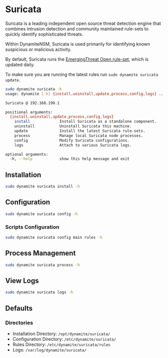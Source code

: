 # Suricata
Suricata is a leading independent open source threat detection engine that combines intrusion detection and community maintained
rule-sets to quickly identify sophisticated threats.

Within DynamiteNSM, Suricata is used primarily for identifying known suspicious or malicious activity.

By default, Suricata runs the [EmergingThreat Open rule-set](https://rules.emergingthreats.net/open/suricata-4.0/rules/), which is updated daily.


To make sure you are running the latest rules run `sudo dynamite suricata update`.

```bash
sudo dynamite suricata -h
usage: dynamite [-h] {install,uninstall,update,process,config,logs} ...

Suricata @ 192.168.199.1

positional arguments:
  {install,uninstall,update,process,config,logs}
    install             Install Suricata as a standalone component.
    uninstall           Uninstall Suricata this machine.
    update              Install the latest Suricata rule-sets.
    process             Manage local Suricata node processes.
    config              Modify Suricata configurations.
    logs                Attach to various Suricata logs.

optional arguments:
  -h, --help            show this help message and exit

```

## Installation
```bash
sudo dynamite suricata install -h
```

## Configuration
```bash
sudo dynamite suricata config -h
```

### Scripts Configuration
```bash
sudo dynamite suricata config main rules -h
```

## Process Management
```bash
sudo dynamite suricata process -h
```

## View Logs
```bash
sudo dynamite suricata logs -h
```

## Defaults

### Directories

- Installation Directory: `/opt/dynamite/suricata/`
- Configuration Directory: `/etc/dynamite/suricata/`
- Rules Directory: `/etc/dynamite/suricata/rules`
- Logs: `/var/log/dynamite/suricata/`
